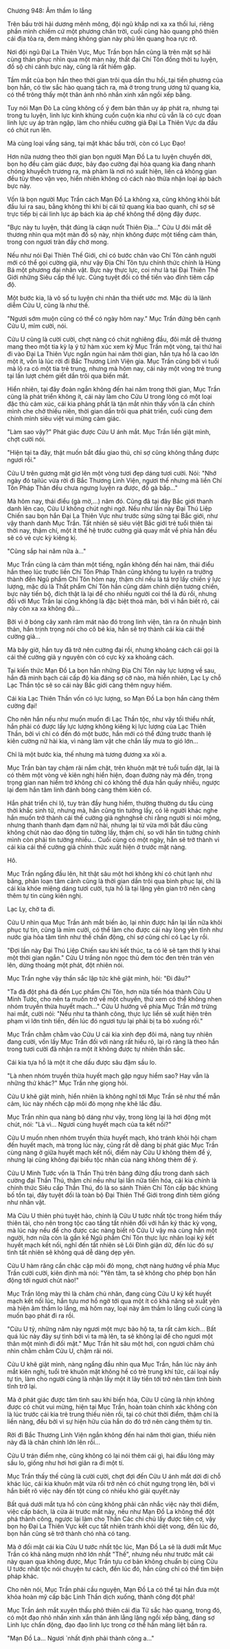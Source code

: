 




Chương 948: Âm thầm lo lắng


Trên bầu trời hải dương mênh mông, đội ngũ khắp nơi xa xa thối lui, riêng phần mình chiếm cứ một phương chân trời, cuối cùng hào quang phô thiên cái địa tỏa ra, đem mảng không gian này phủ lên quang hoa rực rỡ.

Nơi đội ngũ Đại La Thiên Vực, Mục Trần bọn hắn cũng là trên mặt sợ hãi cùng thán phục nhìn qua một màn này, thất đại Chí Tôn đồng thời tu luyện, đồ sộ chi cảnh bực này, cũng là rất hiếm gặp.

Tầm mắt của bọn hắn theo thời gian trôi qua dần thu hồi,.tại tiền phương của bọn hắn, có tỉw sắc hào quang tách ra, mà ở trong trung ương tử quang kia, có thể trông thấy một thân ảnh nhỏ nhắn xinh xắn ngồi xếp bằng.

Tuy nói Mạn Đò La cũng không cố ý đem bản thân uy áp phát ra, nhưng tại trong tu luyện, linh lực kinh khủng cuồn cuộn kia như cũ vẫn là có cực đoan linh lực uy áp tràn ngập, làm cho nhiều cường giả Đại La Thiên Vực da đầu có chút run lên.

Mà cùng loại vầng sáng, tại mặt khác bầu trời, còn có Lục Đạo!

Hơn nữa nương theo thời gian bọn người Mạn Đồ La tu luyện chuyển dời, bọn họ đều cảm giác được, bảy đạo cường đại hòa quang kia đang nhanh chóng khuyếch trương ra, mà phàm là nơi nó xuất hiện, liền cả không gian đều tùy theo vặn vẹo, hiển nhiên không có cách nào thừa nhận loại áp bách bực này.

Vốn là bọn người Mục Trần cách Mạn Đồ La không xa, cũng không khỏi bắt đầu lui ra sau, bằng không thì khi bị cái tử quang kia bao quanh, chỉ sợ sẽ trực tiếp bị cái linh lực áp bách kia áp chế không thể dộng đậy được.

"Bực này tu luyện, thật đúng là cáqn nuốt Thiên Địa..." Cửu U đôi mắt dễ thương nhìn qua một màn đồ sộ này, nhịn không được một tiếng cảm thán, trong con ngươi tràn đầy chờ mong.

Nếu như nói Đại Thiên Thế Giới, chỉ có bước chân vào Chí Tôn cảnh người mới có thể gọi cường giả, như vậy Địa Chí Tôn tựu chính thức chính là Hùng Bá một phương đại nhân vật. Bực này thực lực, coi như là tại Đại Thiên Thế Giới những Siêu cấp thế lực. Cũng tuyệt đối có thể tiến vào đỉnh tiêm cấp độ.

Một bước kia, là vô số tu luyện chi nhân tha thiết ước mơ. Mặc dù là lãnh diễm Cửu U, cũng là như thế.

"Ngươi sớm muộn cũng có thể có ngày hôm nay." Mục Trần đứng bên cạnh Cửu U, mỉm cười, nói.

Cửu U cũng là cười cười, chợt nàng có chút nghiêng đầu, đôi mắt dễ thương mang theo một tia kỳ lạ ý tứ hàm xúc xem kỹ Mục Trần một vòng, tại thứ hai đi vào Đại La Thiên Vực ngắn ngủn hai năm thời gian, hắn tựa hồ là cao lớn một ít, vốn là lúc rời đi Bắc Thương Linh Viện gia. Mục Trần cũng bởi vì tuổi mà lộ ra có một tia trẻ trung, nhưng mà hôm nay, cái này một vòng trẻ trung tại lần lượt chém giết dần trôi qua biến mất.

Hiển nhiên, tại đây đoản ngắn không đến hai năm trong thời gian, Mục Trần cũng là phát triển không ít, cái này làm cho Cửu U trong lòng có một loại đặc thù cảm xúc, cái kia phảng phất là tận mắt nhìn thấy vốn là cần chính mình che chở thiếu niên, thời gian dần trôi qua phát triển, cuối cùng đem chính mình siêu việt vui mừng cảm giác.

"Làm sao vậy?" Phát giác được Cửu U ánh mắt. Mục Trần liền giật mình, chợt cười nói.

"Hiện tại ta đây, thật muốn bắt đầu giao thủ, chỉ sợ cũng không thắng được ngươi rồi."

Cửu U trên gương mặt giơ lên một vòng tươi đẹp dáng tươi cười. Nói: "Nhớ ngày đó tạilúc vừa rời đi Bắc Thương Linh Viện, ngươi thế nhưng mà liền Chí Tôn Pháp Thân đều chưa ngưng luyện ra được, đồ gà bắp..."

Mà hôm nay, thái điểu (gà mờ,...) năm đó. Cũng đã tại đây Bắc giới thanh danh lên cao, Cửu U không chút nghi ngờ. Nếu như lần này Đại Thú Liệp Chiến sau bọn hắn Đại La Thiên Vực như trước sừng sững tại Bắc giới, như vậy thanh danh Mục Trần. Tất nhiên sẽ siêu việt Bắc giới trẻ tuổi thiên tài thời nay, thậm chí, một ít thế hệ trước cường giả quay mắt về phía hắn đều sẽ có vẻ cực kỳ kiêng kị.

"Cũng sắp hai năm nữa à..."

Mục Trần cũng là cảm thán một tiếng, ngắn không đến hai năm, thái điểu hắn theo lúc trước liền Chí Tôn Pháp Thân cũng không tu luyện ra trưởng thành đến Ngũ phẩm Chí Tôn hôm nay, thậm chí nếu là tá trợ lấy chiến ý lực lượng, mặc dù là Thất phẩm Chí Tôn hắn cũng dám chính diện tương chiến, bực này tiến bộ, đích thật là lại để cho nhiều người coi thế là đủ rồi, nhưng đối với Mục Trần lại cũng không là đặc biệt thoả mãn, bởi vì hắn biết rõ, cái này còn xa xa không đủ...

Bởi vì ở bóng cây xanh râm mát nào đó trong linh viện, tản ra ôn nhuận bình thản, hắn trịnh trọng nói cho cô bé kia, hắn sẽ trợ thành cái kia cái thế cường giả...

Mà bây giờ, hắn tuy đã trở nên cường đại rồi, nhưng khoảng cách cái gọi là cái thế cường giả y nguyên còn có cực kỳ xa khoảng cách.

Tại kiến thức Mạn Đồ La bọn hắn những Địa Chí Tôn này lực lượng về sau, hắn đã minh bạch cái cấp độ kia đáng sợ cỡ nào, mà hiển nhiên, Lạc Ly chỗ Lạc Thần tộc sẽ so cái này Bắc giới càng thêm nguy hiểm.

Cái kia Lạc Thiên Thần vốn có lực lượng, so Mạn Đồ La bọn hắn càng thêm cường đại!

Cho nên hắn nếu như muốn muốn đi Lạc Thần tộc, như vậy tối thiểu nhất, hắn phải có được lấy lực lượng không kiêng kị lực lượng của Lạc Thiên Thần, bởi vì chỉ có đến đó một bước, hắn mới có thể đứng trước thanh lệ kiên cường nữ hài kia, vì nàng làm vật che chắn lấy mưa to gió lớn...

Chỉ là một bước kia, thế nhưng mà tương đương xa xôi a.

Mục Trần bàn tay chậm rãi nắm chặt, trên khuôn mặt trẻ tuổi tuấn dật, lại là có thêm một vòng vẻ kiên nghị hiển hiện, đoạn đường này mà đến, trọng trọng gian nan hiểm trở không chỉ có không thể đưa hắn quấy nhiễu, ngược lại đem hắn tâm linh đánh bóng càng thêm kiên cố.

Hắn phát triển chi lộ, tuy tràn đầy hung hiểm, thường thường du tẩu cùng thời khắc sinh tử, nhưng mà, hắn cũng tin tưởng lấy, có lẽ người khác nghe hắn muốn trở thành cái thế cường giả nghnghsẽ chi rằng người si nói mộng, nhưng thanh thanh đạm đạm nữ hài, nhưng lại từ vừa mới bắt đầu cũng không chút nào dao động tin tưởng lấy, thậm chí, so với hắn tin tưởng chính mình còn phải tin tưởng nhiều... Cuối cùng có một ngày, hắn sẽ trở thành vi cái kia cái thế cường giả chính thức xuất hiện ở trước mặt nàng.

Hô.

Mục Trần ngẩng đầu lên, hít thật sâu một hơi không khí có chút lạnh như băng, phân loạn tâm cảnh cũng là thời gian dần trôi qua bình phục lại, chỉ là cái kia khóe miệng dáng tươi cười, tựa hồ là tại lặng yên gian trở nên càng thêm tự tin cùng kiên nghị.

Lạc Ly, chờ ta đi.

Cửu U nhìn qua Mục Trần ánh mắt biến ảo, lại nhìn được hắn lại lần nữa khôi phục tự tin, cũng là mỉm cười, có thể làm cho được cái này lòng yên tĩnh như nước gia hỏa tâm tình như thế chấn động, chỉ sợ cũng chỉ có Lạc Ly rồi.

"Đợi lần này Đại Thú Liệp Chiến sau khi kết thúc, ta có lẽ sẽ tạm thời ly khai một thời gian ngắn." Cửu U trắng nõn ngọc thủ đem tóc đen trên trán vén lên, dừng thoáng một phát, đột nhiên nói.

Mục Trần nghe vậy thần sắc lập tức khẽ giật mình, hỏi: "Đi đâu?"

"Ta đã đột phá đã đến Lục phẩm Chí Tôn, hơn nữa tiến hóa thành Cửu U Minh Tước, cho nên ta muốn trở về một chuyến, thử xem có thể không nhen nhóm truyền thừa huyết mạch..." Cửu U hướng về phía Mục Trần mở trừng hai mắt, cười nói: "Nếu như ta thành công, thực lực liền sẽ xuất hiện trên phạm vi lớn tinh tiến, đến lúc đó ngươi tựu lại phải bị ta bỏ xuống rồi."

Mục Trần chằm chằm vào Cửu U cái kia xinh đẹp đôi má, nàng tuy nhiên đang cười, vốn lấy Mục Trần đối với nàng rất hiểu rõ, lại rõ ràng là theo hắn trong tươi cười đã nhận ra một ít không được tự nhiên thần sắc.

Cái kia tựa hồ là một ít che dấu được sâu đậm sầu lo.

"Là nhen nhóm truyền thừa huyết mạch gặp nguy hiểm sao? Hay vẫn là những thứ khác?" Mục Trần nhẹ giọng hỏi.

Cửu U khẽ giật mình, hiển nhiên là không nghĩ tới Mục Trần sẽ như thế mẫn cảm, lúc này nhếch cặp môi đỏ mọng nhẹ khẽ lắc đầu.

Mục Trần nhìn qua nàng bộ dáng như vậy, trong lòng lại là hơi động một chút, nói: "Là vì... Ngươi cùng huyết mạch của ta kết nối?"

Cửu U muốn nhen nhóm truyền thừa huyết mạch, khó tránh khỏi hội chạm đến huyết mạch, mà trong lúc này, cũng rất dễ dàng bị phát giác Mục Trần cùng nàng ở giữa huyết mạch kết nối, điểm này Cửu U không thèm để ý, nhưng lại cũng không đại biểu tộc nhân của nàng không thèm để ý.

Cửu U Minh Tước vốn là Thần Thú trên bảng đứng đầu trong danh sách cường đại Thần Thú, thậm chí nếu như lại lần nữa tiến hóa, cái kia chính là chính thức Siêu cấp Thần Thú, đó là so sánh Thiên Chí Tôn cấp bậc khủng bố tồn tại, đây tuyệt đối là toàn bộ Đại Thiên Thế Giới trong đỉnh tiêm giống như nhân vật.

Mà Cửu U thiên phú tuyệt hảo, chính là Cửu U tước nhất tộc trong hiếm thấy thiên tài, cho nên trong tộc cao tầng tất nhiên đối với hắn ký thác kỳ vọng, mà lúc này nếu để cho được các nàng biết rõ Cửu U vậy mà cùng hắn một người, hơn nữa còn là gần kề Ngũ phẩm Chí Tôn thực lực nhân loại ký kết huyết mạch kết nối, nghĩ đến tất nhiên sẽ Lôi Đình giận dữ, đến lúc đó sự tình tất nhiên sẽ không quá dễ dàng dẹp yên.

Cửu U hàm răng cắn chặc cặp môi đỏ mọng, chợt nàng hướng về phía Mục Trần cười cười, kiên định mà nói: "Yên tâm, ta sẽ không cho phép bọn hắn động tới ngươi chút nào!"

Mục Trần lông mày thì là chăm chú nhăn, đang cùng Cửu U ký kết huyết mạch kết nối lúc, hắn tựu mơ hồ ngờ tới qua một ít có khả năng sẽ xuất yên mà hiện âm thầm lo lắng, mà hôm nay, loại này âm thầm lo lắng cuối cùng là muốn bạo phát đi ra rồi.

"Cửu U tỷ, những năm này ngươi một mực bảo hộ ta, ta rất cảm kích... Bất quá lúc này đây sự tình bởi vì ta mà lên, ta sẽ không lại để cho ngươi một thân một mình đi đối mặt." Mục Trần hít sâu một hơi, con ngươi chăm chú nhìn chằm chằm Cửu U, chậm rãi nói.

Cửu U khẽ giật mình, nàng ngẩng đầu nhìn qua Mục Trần, hắn lúc này ánh mắt kiên nghị, tuổi trẻ khuôn mặt không hề có trẻ trung khí tức, cái loại nầy tự tin, làm cho người cũng là nhận lấy một ít lây tiến tới trở nên tâm tình bình tĩnh trở lại.

Mà ở phát giác được tâm tình sau khi biến hóa, Cửu U cũng là nhịn không được có chút vui mừng, hiện tại Mục Trần, hoàn toàn chính xác không còn là lúc trước cái kia trẻ trung thiếu niên rồi, tại có chút thời điểm, thậm chí là liền nàng, đều bởi vì sự hiện hữu của hắn do đó trở nên càng thêm tự tin.

Rời đi Bắc Thương Linh Viện ngắn không đến hai năm thời gian, thiếu niên này đã là chân chính lớn lên rồi...

Cửu U trán điểm nhẹ, cũng không có lại nói thêm cái gì, hai đầu lông mày sầu lo, giống như hơi hơi giãn ra đi một tí.

Mục Trần thấy thế cũng là cười cười, chợt đợi đến Cửu U ánh mắt dời đi chỗ khác lúc, cái kia khuôn mặt vừa rồi trở nên có chút ngưng trọng lên, bởi vì hắn biết rõ việc này đến tột cùng có nhiều khó giải quyết.này

Bất quá dưới mắt tựa hồ còn cũng không phải cân nhắc việc này thời điểm, việc cấp bách, là cửa ải trước mắt này, nếu như Mạn Đồ La không thể đột phá thành công, ngược lại làm cho Thần Các chi chủ lấy được tiên cơ, vậy bọn họ Đại La Thiên Vực kết cục tất nhiên tránh khỏi diệt vong, đến lúc đó, bọn hắn cũng sẽ trở thành chó nhà có tang.

Mà ở đối mặt cái kia Cửu U tước nhất tộc lúc, Mạn Đồ La sẽ là dưới mắt Mục Trần có khả năng mượn nhờ lớn nhất "Thế", nhưng nếu như trước mắt cái này quan qua không được, Mục Trần tựu cơ bản không chuẩn bị cùng Cửu U tước nhất tộc nói chuyện tư cách, đến lúc đó, hắn cũng chỉ có thể tìm biện pháp khác.

Cho nên nói, Mục Trần phải cầu nguyện, Mạn Đồ La có thể tại hắn đưa một khỏa hoàn mỹ cấp bậc Linh Thần dịch xuống, thành công đột phá!

Mục Trần ánh mắt xuyên thấu phô thiên cái địa Tử sắc hào quang, trong đó, có một đạo nhỏ nhắn xinh xắn thân ảnh lẳng lặng ngồi xếp bằng, đáng sợ Linh lực chấn động, đạo đạo linh lực trong cơ thể hắn mãng liệt bắn ra.

"Mạn Đồ La... Ngươi ̉ nhất định phải thành công a..."




